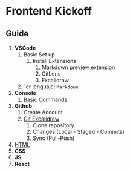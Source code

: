 # Frontend Kickoff

## Guide

1. **VSCode**
   1. Basic Set up
      1. Install Extensions
         1. Markdown preview extension
         2. GitLens
         3. Excalidraw
   2. 1er lenguaje: `Markdown`
2. **Console**
   1. [Basic Commands](docs/1.console.md)
3. **Github**
   1. Create Account
   2. [Git Excalidraw](docs/2.git.excalidraw)
      1. Clone repository
      2. Changes (Local - Staged - Commits)
      3. Sync (Pull-Push)
4. [HTML](docs/3.html.md)
5. **CSS**
6. **JS**
7. **React**
